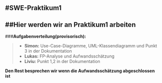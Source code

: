 #SWE-Praktikum1
---
##Hier werden wir an Praktikum1 arbeiten
---
###**Aufgabenverteilung(provisorisch):**

> - **Simon:** Use-Case-Diagramme, UML-Klassendiagramm und Punkt 3 in der Dokumentation
> - **Lukas:** FP-Analyse und Aufwandsschätzung
> - **Liviu:** Punkt 1,2 in der Dokumentation 


**Den Rest besprechen wir wenn die Aufwandsschätzung abgeschlossen ist**

